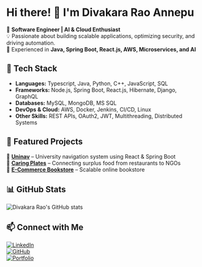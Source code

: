 # Hi there! 👋 I'm Divakara Rao Annepu  

🚀 **Software Engineer | AI & Cloud Enthusiast**  
💡 Passionate about building scalable applications, optimizing security, and driving automation.  
🎯 Experienced in **Java, Spring Boot, React.js, AWS, Microservices, and AI**  

## 🔧 Tech Stack  
- **Languages:** Typescript, Java, Python, C++, JavaScript, SQL  
- **Frameworks:** Node.js, Spring Boot, React.js, Hibernate, Django, GraphQL  
- **Databases:** MySQL, MongoDB, MS SQL  
- **DevOps & Cloud:** AWS, Docker, Jenkins, CI/CD, Linux  
- **Other Skills:** REST APIs, OAuth2, JWT, Multithreading, Distributed Systems  

## 🌟 Featured Projects  
📍 [**Uninav**](https://github.com/divakar007/Uninav) – University navigation system using React & Spring Boot  
📍 [**Caring Plates**](https://github.com/divakar007/CaringPlates) – Connecting surplus food from restaurants to NGOs  
📍 [**E-Commerce Bookstore**](https://github.com/divakar007/E-commerce-website-for-a-bookstore) – Scalable online bookstore  

## 📊 GitHub Stats  
![Divakara Rao's GitHub stats](https://github-readme-stats.vercel.app/api?username=divakar007&show_icons=true&theme=radical)  

## 📫 Connect with Me  
[![LinkedIn](https://img.shields.io/badge/LinkedIn-Connect-blue?style=flat&logo=linkedin)](https://www.linkedin.com/in/divakara-rao-annepu/)  
[![GitHub](https://img.shields.io/badge/GitHub-Follow-black?style=flat&logo=github)](https://github.com/divakar007)  
[![Portfolio](https://img.shields.io/badge/Portfolio-Visit-green?style=flat)](https://www.divakararaoannepu.com/)  

